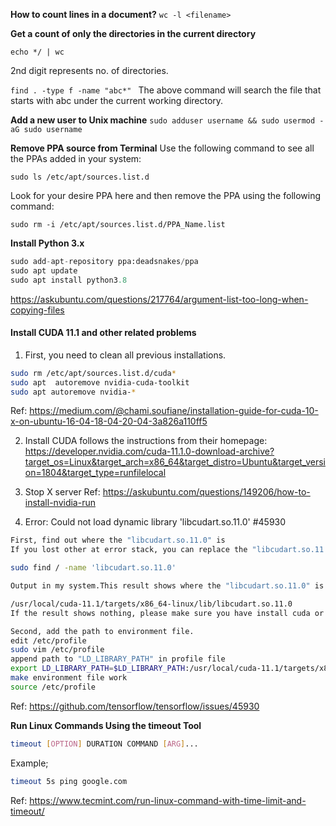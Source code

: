 **How to count lines in a document?**
`wc -l <filename>`

**Get a count of only the directories in the current directory**

`echo */ | wc`

2nd digit represents no. of directories.

`find . -type f -name "abc*" `
The above command will search the file that starts with abc under the current working directory.



**Add a new user to Unix machine**
`sudo adduser username && sudo usermod -aG sudo username`


**Remove PPA source from Terminal**
 Use the following command to see all the PPAs added in your system:

`sudo ls /etc/apt/sources.list.d`

Look for your desire PPA here and then remove the PPA using the following command:

`sudo rm -i /etc/apt/sources.list.d/PPA_Name.list`

**Install Python 3.x**

```python
sudo add-apt-repository ppa:deadsnakes/ppa
sudo apt update
sudo apt install python3.8
```
https://askubuntu.com/questions/217764/argument-list-too-long-when-copying-files

#### **Install CUDA 11.1 and other related problems**

1. First, you need to clean all previous installations.

```bash
sudo rm /etc/apt/sources.list.d/cuda*
sudo apt  autoremove nvidia-cuda-toolkit
sudo apt autoremove nvidia-*
```

Ref: https://medium.com/@chami.soufiane/installation-guide-for-cuda-10-x-on-ubuntu-16-04-18-04-20-04-3a826a110ff5

2. Install CUDA follows the instructions from their homepage: https://developer.nvidia.com/cuda-11.1.0-download-archive?target_os=Linux&target_arch=x86_64&target_distro=Ubuntu&target_version=1804&target_type=runfilelocal

3. Stop X server  Ref: https://askubuntu.com/questions/149206/how-to-install-nvidia-run

4. Error: Could not load dynamic library 'libcudart.so.11.0' #45930

```bash
First, find out where the "libcudart.so.11.0" is
If you lost other at error stack, you can replace the "libcudart.so.11.0" by your word in below:

sudo find / -name 'libcudart.so.11.0'

Output in my system.This result shows where the "libcudart.so.11.0" is in my system:

/usr/local/cuda-11.1/targets/x86_64-linux/lib/libcudart.so.11.0
If the result shows nothing, please make sure you have install cuda or other staff that must install in your system.

Second, add the path to environment file.
edit /etc/profile
sudo vim /etc/profile
append path to "LD_LIBRARY_PATH" in profile file
export LD_LIBRARY_PATH=$LD_LIBRARY_PATH:/usr/local/cuda-11.1/targets/x86_64-linux/lib
make environment file work
source /etc/profile
```

Ref: https://github.com/tensorflow/tensorflow/issues/45930


**Run Linux Commands Using the timeout Tool**

```bash
timeout [OPTION] DURATION COMMAND [ARG]...

```

Example;

```bash
timeout 5s ping google.com

```

Ref: https://www.tecmint.com/run-linux-command-with-time-limit-and-timeout/